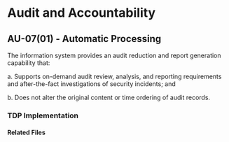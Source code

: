 # Audit and Accountability
## AU-07(01) - Automatic Processing

The information system provides an audit reduction and report generation capability that:

a. Supports on-demand audit review, analysis, and reporting requirements and after-the-fact investigations of security incidents; and

b. Does not alter the original content or time ordering of audit records.

### TDP Implementation

#### Related Files
